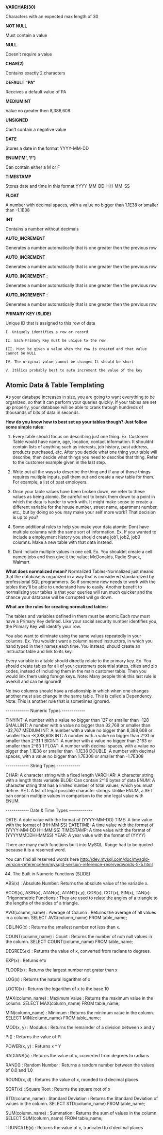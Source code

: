 

**VARCHAR(30)** 

Characters with an expected max length of 30

**NOT NULL** 

 Must contain a value

**NULL** 

 Doesn't require a value

**CHAR(2)** 

 Contains exactly 2 characters

**DEFAULT "PA"** 

 Receives a default value of PA

**MEDIUMINT** 

 Value no greater then 8,388,608

**UNSIGNED** 

 Can't contain a negative value

**DATE** 

 Stores a date in the format YYYY-MM-DD

**ENUM('M', 'F')** 

 Can contain either a M or F

**TIMESTAMP** 

 Stores date and time in this format YYYY-MM-DD-HH-MM-SS

**FLOAT** 

 A number with decimal spaces, with a value no bigger than 1.1E38 or smaller than -1.1E38

**INT** 

 Contains a number without decimals

**AUTO_INCREMENT** 

 Generates a number automatically that is one greater then the previous row

**AUTO_INCREMENT** 

 Generates a number automatically that is one greater then the previous row

**AUTO_INCREMENT** : 

Generates a number automatically that is one greater then the previous row


**AUTO_INCREMENT** :

Generates a number automatically that is one greater then the previous row

**PRIMARY KEY (SLIDE)**

Unique ID that is assigned to this row of data

	I. Uniquely identifies a row or record 
	
	II. Each Primary Key must be unique to the row 
	
	III. Must be given a value when the row is created and that value cannot be NULL 
	
	IV. The original value cannot be changed It should be short 
	
	V. Itâlics probably best to auto increment the value of the key



## Atomic Data & Table Templating ##

As your database increases in size, you are going to want everything to be organized, so that it can perform your queries quickly. If your tables are set up properly, your database will be able to crank through hundreds of thousands of bits of data in seconds.

**How do you know how to best set up your tables though? Just follow some simple rules:**

1. Every table should focus on describing just one thing. Ex. Customer Table would have name, age, location, contact information. It shouldnt contain lists of anything such as interests, job history, past address, products purchased, etc.
After you decide what one thing your table will describe, then decide what things you need to describe that thing. Refer to the customer example given in the last step.

2. Write out all the ways to describe the thing and if any of those things requires multiple inputs, pull them out and create a new table for them. For example, a list of past employers.

3. Once your table values have been broken down, we refer to these values as being atomic. Be careful not to break them down to a point in which the data is harder to work with. It might make sense to create a different variable for the house number, street name, apartment number, etc.; but by doing so you may make your self more work? That decision is up to you?

4. Some additional rules to help you make your data atomic: Dont have multiple columns with the same sort of information. Ex. If you wanted to include a employment history you should create job1, job2, job3 columns. Make a new table with that data instead.

5. Dont include multiple values in one cell. Ex. You shouldnt create a cell named jobs and then give it the value: McDonalds, Radio Shack, Walmart.


**What does normalized mean?**
Normalized Tables-Normalized just means that the database is organized in a way that is considered standardized by professional SQL programmers. So if someone new needs to work with the tables they'll be able to understand how to easily.
Another benefit to normalizing your tables is that your queries will run much quicker and the chance your database will be corrupted will go down. 

**What are the rules for creating normalized tables:**

The tables and variables defined in them must be atomic Each row must have a Primary Key defined. Like your social security number identifies you, the Primary Key will identify your row. 

You also want to eliminate using the same values repeatedly in your columns. Ex. You wouldnt want a column named instructors, in which you hand typed in their names each time. You instead, should create an instructor table and link to its key. 

Every variable in a table should directly relate to the primary key. Ex. You should create tables for all of your customers potential states, cities and zip codes, instead of including them in the main customer table. Then you would link them using foreign keys. Note: Many people think this last rule is overkill and can be ignored! 

No two columns should have a relationship in which when one changes another must also change in the same table. This is called a Dependency. Note: This is another rule that is sometimes ignored.


------------ Numeric Types ------------

TINYINT: A number with a value no bigger than 127 or smaller than -128
SMALLINT: A number with a value no bigger than 32,768 or smaller than -32,767
MEDIUM INT: A number with a value no bigger than 8,388,608 or smaller than -8,388,608
INT: A number with a value no bigger than 2^31 or smaller than 2^31 1
BIGINT: A number with a value no bigger than 2^63 or smaller than 2^63 1
FLOAT: A number with decimal spaces, with a value no bigger than 1.1E38 or smaller than -1.1E38
DOUBLE: A number with decimal spaces, with a value no bigger than 1.7E308 or smaller than -1.7E308

------------ String Types ------------

CHAR: A character string with a fixed length
VARCHAR: A character string with a length thats variable
BLOB: Can contain 2^16 bytes of data
ENUM: A character string that has a limited number of total values, which you must define.
SET: A list of legal possible character strings. Unlike ENUM, a SET can contain multiple values in comparison to the one legal value with ENUM.

------------ Date & Time Types ------------

DATE: A date value with the format of (YYYY-MM-DD)
TIME: A time value with the format of (HH:MM:SS)
DATETIME: A time value with the format of (YYYY-MM-DD HH:MM:SS)
TIMESTAMP: A time value with the format of (YYYYMMDDHHMMSS)
YEAR: A year value with the format of (YYYY)



There are many math functions built into MySQL. Range had to be quoted because it is a reserved word.
	
 You can find all reserved words here http://dev.mysql.com/doc/mysqld-version-reference/en/mysqld-version-reference-reservedwords-5-5.html
	
44. The Built in Numeric Functions (SLIDE) 

ABS(x) : Absolute Number: Returns the absolute value of the variable x.

ACOS(x), ASIN(x), ATAN(x), ATAN2(x,y), COS(x), COT(x), SIN(x), TAN(x) :Trigonometric Functions : They are used to relate the angles of a triangle to the lengths of the sides of a triangle.

AVG(column_name) : Average of Column : Returns the average of all values in a column. SELECT AVG(column_name) FROM table_name;

CEILING(x) : Returns the smallest number not less than x.

COUNT(column_name) : Count : Returns the number of non null values in the column. SELECT COUNT(column_name) FROM table_name;

DEGREES(x) : Returns the value of x, converted from radians to degrees.

EXP(x) : Returns e^x

FLOOR(x) : Returns the largest number not grater than x

LOG(x) : Returns the natural logarithm of x

LOG10(x) : Returns the logarithm of x to the base 10

MAX(column_name) : Maximum Value : Returns the maximum value in the column. SELECT MAX(column_name) FROM table_name;

MIN(column_name) : Minimum : Returns the minimum value in the column. SELECT MIN(column_name) FROM table_name;

MOD(x, y) : Modulus : Returns the remainder of a division between x and y

PI() : Returns the value of PI

POWER(x, y) : Returns x ^ Y

RADIANS(x) : Returns the value of x, converted from degrees to radians

RAND() : Random Number : Returns a random number between the values of 0.0 and 1.0

ROUND(x, d) : Returns the value of x, rounded to d decimal places

SQRT(x) : Square Root : Returns the square root of x

STD(column_name) : Standard Deviation : Returns the Standard Deviation of values in the column. SELECT STD(column_name) FROM table_name;

SUM(column_name) : Summation : Returns the sum of values in the column. SELECT SUM(column_name) FROM table_name;

TRUNCATE(x) : Returns the value of x, truncated to d decimal places
